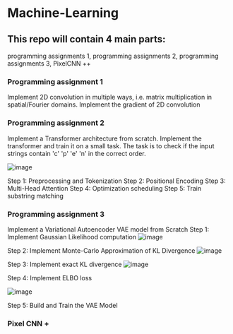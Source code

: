 # Machine-Learning

## This repo will contain 4 main parts:
programming assignments 1,
programming assignments 2,
programming assignments 3,
PixelCNN ++

### Programming assignment 1
Implement 2D convolution in multiple ways, i.e. matrix multiplication in spatial/Fourier domains. 
Implement the gradient of 2D convolution

### Programming assignment 2
Implement a Transformer architecture from scratch.
Implement the transformer and train it on a small task. 
The task is to check if the input strings contain 'c' 'p' 'e' 'n' in the correct order. 

![image](https://github.com/user-attachments/assets/cb53611b-cb38-4ab1-a936-6b3220095f32)

Step 1: Preprocessing and Tokenization
Step 2: Positional Encoding
Step 3: Multi-Head Attention
Step 4: Optimization scheduling
Step 5: Train substring matching

### Programming assignment 3
Implement a Variational Autoencoder VAE model from Scratch
Step 1: Implement Gaussian Likelihood computation
![image](https://github.com/user-attachments/assets/472ffda4-52df-42d1-9466-db50d8852c53)

Step 2: Implement Monte-Carlo Approximation of KL Divergence
![image](https://github.com/user-attachments/assets/a8ee978e-035d-48e2-82d2-57a83bdd2936)

Step 3: Implement exact KL divergence
![image](https://github.com/user-attachments/assets/2244982d-4898-4235-bf9e-eff591290715)

Step 4: Implement ELBO loss

![image](https://github.com/user-attachments/assets/d94b46a4-fd2f-4c58-84ab-219f2adc8899)

Step 5: Build and Train the VAE Model


### Pixel CNN + 
